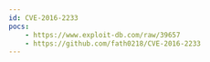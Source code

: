 ```yaml
---
id: CVE-2016-2233
pocs:
    - https://www.exploit-db.com/raw/39657
    - https://github.com/fath0218/CVE-2016-2233
---
```

